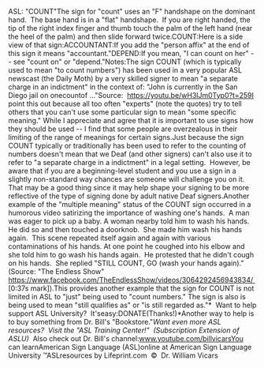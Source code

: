 ASL: "COUNT"The sign for "count" uses an "F" handshape on the 
	dominant hand.  The base hand is in a
  "flat" handshape.  If you are right handed, the tip of the right index finger and thumb touch 
  the palm of the left hand (near the heel of the palm) and then slide forward 
  twice.COUNT:Here is a side view of that sign:ACCOUNTANT:If you add the "person affix" at
  the end of this sign it means "accountant."DEPEND:If you mean, "I can count on her" -- see "count on" 
	or "depend."Notes:The sign COUNT (which is typically used to mean "to count numbers") has been 
used in a very popular ASL newscast (the Daily Moth) by a very skilled signer to 
mean "a separate charge in an indictment" in the context of: "John is currently 
in the San Diego jail on onecountof ..."Source:  https://youtu.be/wH3lJm0Typ0?t=259I point this out because all too often "experts" (note the quotes) try to tell 
others that you can't use some particular sign to mean "some specific meaning." 
While I appreciate and agree that it is important to use signs how they should 
be used -- I find that some people are overzealous in their limiting of the 
range of meanings for certain signs.Just because the sign COUNT typically or traditionally has been used to refer to 
the counting of numbers doesn't mean that we Deaf (and other signers) can't also 
use it to refer to "a separate charge in a indictment" in a legal setting.  
However, be aware that if you are a beginning-level student and you use a sign 
in a slightly non-standard way chances are someone will challenge you on it. 
That may be a good thing since it may help shape your signing to be more 
reflective of the type of signing done by adult native Deaf signers.Another example of the "multiple meaning" status of the COUNT sign occurred in a 
humorous video satirizing the importance of washing one's hands.  A man was 
eager to pick up a baby. A woman nearby told him to wash his hands. He did so 
and then touched a doorknob.  She made him wash his hands again.  This 
scene repeated itself again and again with various contaminations of his hands. 
At one point he coughed into his elbow and she told him to go wash his hands 
again.  He protested that he didn't cough on his hands.  She replied 
"STILL COUNT, GO (wash your hands again)." (Source: "The Endless Show"  
https://www.facebook.com/TheEndlessShow/videos/3064292456943834/  [0:37s 
mark]).This provides another example that the sign for COUNT is not limited in ASL to 
"just" being used to "count numbers." The sign is also is being used to mean 
"still qualifies as" or "is still regarded as."* 
Want to help support ASL University?  It'seasy:DONATE(Thanks!)*Another way to help is to buy something from Dr. Bill's "Bookstore."*Want even more ASL resources?  Visit the "ASL Training Center!"  (Subscription 
Extension of ASLU)*  Also check out Dr. Bill's channel:www.youtube.com/billvicarsYou can learnAmerican Sign Language (ASL)online at American Sign Language University ™ASLresources by Lifeprint.com  ©  Dr. William Vicars
